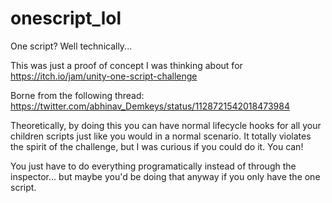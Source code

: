 # onescript_lol
One script? Well technically...

This was just a proof of concept I was thinking about for https://itch.io/jam/unity-one-script-challenge

Borne from the following thread: https://twitter.com/abhinav_Demkeys/status/1128721542018473984

Theoretically, by doing this you can have normal lifecycle hooks for all your children scripts just like you would in a
normal scenario. It totally violates the spirit of the challenge, but I was curious if you could do it. You can!

You just have to do everything programatically instead of through the inspector... but maybe you'd be doing that anyway if 
you only have the one script. 
